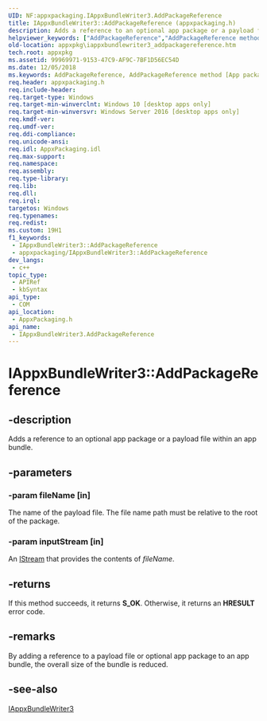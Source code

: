 ```yaml
---
UID: NF:appxpackaging.IAppxBundleWriter3.AddPackageReference
title: IAppxBundleWriter3::AddPackageReference (appxpackaging.h)
description: Adds a reference to an optional app package or a payload file within an app bundle.
helpviewer_keywords: ["AddPackageReference","AddPackageReference method [App packaging and management]","AddPackageReference method [App packaging and management]","IAppxBundleWriter3 interface","IAppxBundleWriter3 interface [App packaging and management]","AddPackageReference method","IAppxBundleWriter3.AddPackageReference","IAppxBundleWriter3::AddPackageReference","appxpackaging/IAppxBundleWriter3::AddPackageReference","appxpkg.iappxbundlewriter3_addpackagereference"]
old-location: appxpkg\iappxbundlewriter3_addpackagereference.htm
tech.root: appxpkg
ms.assetid: 99969971-9153-47C9-AF9C-7BF1D56EC54D
ms.date: 12/05/2018
ms.keywords: AddPackageReference, AddPackageReference method [App packaging and management], AddPackageReference method [App packaging and management],IAppxBundleWriter3 interface, IAppxBundleWriter3 interface [App packaging and management],AddPackageReference method, IAppxBundleWriter3.AddPackageReference, IAppxBundleWriter3::AddPackageReference, appxpackaging/IAppxBundleWriter3::AddPackageReference, appxpkg.iappxbundlewriter3_addpackagereference
req.header: appxpackaging.h
req.include-header: 
req.target-type: Windows
req.target-min-winverclnt: Windows 10 [desktop apps only]
req.target-min-winversvr: Windows Server 2016 [desktop apps only]
req.kmdf-ver: 
req.umdf-ver: 
req.ddi-compliance: 
req.unicode-ansi: 
req.idl: AppxPackaging.idl
req.max-support: 
req.namespace: 
req.assembly: 
req.type-library: 
req.lib: 
req.dll: 
req.irql: 
targetos: Windows
req.typenames: 
req.redist: 
ms.custom: 19H1
f1_keywords:
 - IAppxBundleWriter3::AddPackageReference
 - appxpackaging/IAppxBundleWriter3::AddPackageReference
dev_langs:
 - c++
topic_type:
 - APIRef
 - kbSyntax
api_type:
 - COM
api_location:
 - AppxPackaging.h
api_name:
 - IAppxBundleWriter3.AddPackageReference
---
```


# IAppxBundleWriter3::AddPackageReference


## -description

Adds a reference to an optional app package or a payload file within an app bundle.

## -parameters

### -param fileName [in]

The name of the payload file. The file name path must be relative to the root of the package.

### -param inputStream [in]

An <a href="/windows/desktop/api/objidl/nn-objidl-istream">IStream</a> that provides the contents of <i>fileName</i>.

## -returns

If this method succeeds, it returns <b xmlns:loc="http://microsoft.com/wdcml/l10n">S_OK</b>. Otherwise, it returns an <b xmlns:loc="http://microsoft.com/wdcml/l10n">HRESULT</b> error code.

## -remarks

By adding a reference to a payload file or optional app package to an app bundle, the overall size of the bundle is reduced.

## -see-also

<a href="/windows/desktop/api/appxpackaging/nn-appxpackaging-iappxbundlewriter3">IAppxBundleWriter3</a>
